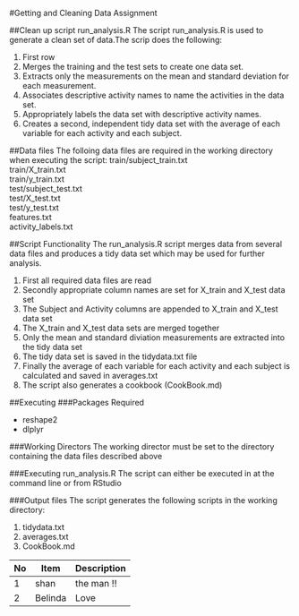 #Getting and Cleaning Data Assignment

##Clean up script run_analysis.R
The script run_analysis.R is used to generate a clean set of data.The scrip does the following:  
1. First row   
2. Merges the training and the test sets to create one data set.  
3. Extracts only the measurements on the mean and standard deviation for each measurement.  
4. Associates descriptive activity names to name the activities in the data set.  
5. Appropriately labels the data set with descriptive activity names.  
6. Creates a second, independent tidy data set with the average of each variable for each activity and each subject.  

##Data files
The folloing data  files are required in the working directory when executing the script:
train/subject_train.txt   
train/X_train.txt   
train/y_train.txt   
test/subject_test.txt   
test/X_test.txt   
test/y_test.txt   
features.txt   
activity_labels.txt   


##Script Functionality
The run_analysis.R script merges data from several data files and produces a tidy data set which may be used for further analysis.   

1. First all required data files are read   
2. Secondly appropriate column names are set for X_train and X_test data set   
3. The Subject and Activity columns are appended to X_train and X_test data set   
4. The X_train and X_test data sets are merged together   
5. Only the mean and standard diviation measurements are extracted into the tidy data set   
6. The tidy data set is saved in the tidydata.txt file   
7. Finally the average of each variable for each activity and each subject is calculated and saved in averages.txt   
8. The script also generates a cookbook (CookBook.md)    

##Executing
###Packages Required
* reshape2
* dlplyr

###Working Directors
The working director must be set to the directory containing the data files described above

###Executing run_analysis.R
The script can either be executed in at the command line or from RStudio

###Output files
The script generates the following scripts in the working directory:  
1. tidydata.txt    
2. averages.txt   
3. CookBook.md   


| No  | Item  | Description |
|-----|-------|-------------|
| 1   | shan  | the man !!  |
| 2   | Belinda|  Love      |
